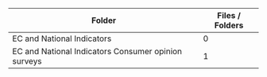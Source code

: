 | Folder                                              |   Files / Folders |
|-----------------------------------------------------|-------------------|
| EC and National Indicators                          |                 0 |
| EC and National Indicators Consumer opinion surveys |                 1 |